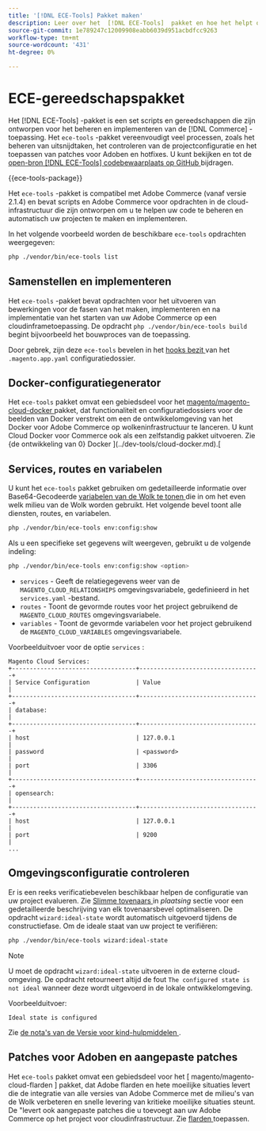```yaml
---
title: '[!DNL ECE-Tools] Pakket maken'
description: Leer over het  [!DNL ECE-Tools]  pakket en hoe het helpt om Adobe Commerce te beheren en op te stellen.
source-git-commit: 1e789247c12009908eabb6039d951acbdfcc9263
workflow-type: tm+mt
source-wordcount: '431'
ht-degree: 0%

---
```


# ECE-gereedschapspakket

Het [!DNL ECE-Tools] -pakket is een set scripts en gereedschappen die zijn ontworpen voor het beheren en implementeren van de [!DNL Commerce] -toepassing. Het `ece-tools` -pakket vereenvoudigt veel processen, zoals het beheren van uitsnijdtaken, het controleren van de projectconfiguratie en het toepassen van patches voor Adoben en hotfixes. U kunt bekijken en tot de [ open-bron  [!DNL ECE-Tools]  codebewaarplaats op GitHub ][ece-repo] bijdragen.

{{ece-tools-package}}

Het `ece-tools` -pakket is compatibel met Adobe Commerce (vanaf versie 2.1.4) en bevat scripts en Adobe Commerce voor opdrachten in de cloud-infrastructuur die zijn ontworpen om u te helpen uw code te beheren en automatisch uw projecten te maken en implementeren.

In het volgende voorbeeld worden de beschikbare `ece-tools` opdrachten weergegeven:

```bash
php ./vendor/bin/ece-tools list
```

## Samenstellen en implementeren

Het `ece-tools` -pakket bevat opdrachten voor het uitvoeren van bewerkingen voor de fasen van het maken, implementeren en na implementatie van het starten van uw Adobe Commerce op een cloudinframetoepassing. De opdracht `php ./vendor/bin/ece-tools build` begint bijvoorbeeld het bouwproces van de toepassing.

Door gebrek, zijn deze `ece-tools` bevelen in het [ hooks bezit ](../application/hooks-property.md) van het `.magento.app.yaml` configuratiedossier.

## Docker-configuratiegenerator

Het `ece-tools` pakket omvat een gebiedsdeel voor het [ magento/magento-cloud-docker ] pakket, dat functionaliteit en configuratiedossiers voor de beelden van Docker verstrekt om een de ontwikkelomgeving van het Docker voor Adobe Commerce op wolkeninfrastructuur te lanceren. U kunt Cloud Docker voor Commerce ook als een zelfstandig pakket uitvoeren. Zie {de ontwikkeling van 0} Docker ](../dev-tools/cloud-docker.md).[

## Services, routes en variabelen

U kunt het `ece-tools` pakket gebruiken om gedetailleerde informatie over Base64-Gecodeerde [ variabelen van de Wolk te tonen ](../environment/variables-cloud.md) die in om het even welk milieu van de Wolk worden gebruikt. Het volgende bevel toont alle diensten, routes, en variabelen.

```bash
php ./vendor/bin/ece-tools env:config:show
```

Als u een specifieke set gegevens wilt weergeven, gebruikt u de volgende indeling:

```bash
php ./vendor/bin/ece-tools env:config:show <option>
```

- `services` - Geeft de relatiegegevens weer van de `MAGENTO_CLOUD_RELATIONSHIPS` omgevingsvariabele, gedefinieerd in het `services.yaml` -bestand.
- `routes` - Toont de gevormde routes voor het project gebruikend de `MAGENTO_CLOUD_ROUTES` omgevingsvariabele.
- `variables` - Toont de gevormde variabelen voor het project gebruikend de `MAGENTO_CLOUD_VARIABLES` omgevingsvariabele.

Voorbeelduitvoer voor de optie `services` :

```
Magento Cloud Services:
+-----------------------------------+----------------------------------+
| Service Configuration             | Value                            |
+-----------------------------------+----------------------------------+
| database:                                                            |
+-----------------------------------+----------------------------------+
| host                              | 127.0.0.1                        |
| password                          | <password>                       |
| port                              | 3306                             |
+-----------------------------------+----------------------------------+
| opensearch:                                                          |
+-----------------------------------+----------------------------------+
| host                              | 127.0.0.1                        |
| port                              | 9200                             |
...
```

## Omgevingsconfiguratie controleren

Er is een reeks verificatiebevelen beschikbaar helpen de configuratie van uw project evalueren. Zie [ Slimme tovenaars ](../deploy/smart-wizards.md) in _plaatsing_ sectie voor een gedetailleerde beschrijving van elk tovenaarsbevel optimaliseren. De opdracht `wizard:ideal-state` wordt automatisch uitgevoerd tijdens de constructiefase. Om de ideale staat van uw project te verifiëren:

```bash
php ./vendor/bin/ece-tools wizard:ideal-state
```

>[!NOTE]
>
>U moet de opdracht `wizard:ideal-state` uitvoeren in de externe cloud-omgeving. De opdracht retourneert altijd de fout `The configured state is not ideal` wanneer deze wordt uitgevoerd in de lokale ontwikkelomgeving.

Voorbeelduitvoer:

```
Ideal state is configured
```

Zie [ de nota&#39;s van de Versie voor kind-hulpmiddelen ](../release-notes/cloud-tools-suite.md).

## Patches voor Adoben en aangepaste patches

Het `ece-tools` pakket omvat een gebiedsdeel voor het [ magento/magento-cloud-flarden ] pakket, dat Adobe flarden en hete moeilijke situaties levert die de integratie van alle versies van Adobe Commerce met de milieu&#39;s van de Wolk verbeteren en snelle levering van kritieke moeilijke situaties steunt. De &quot;levert ook aangepaste patches die u toevoegt aan uw Adobe Commerce op het project voor cloudinfrastructuur. Zie [ flarden ](../development/apply-patches.md) toepassen.

<!-- link definitions -->

[ece-repo]: https://github.com/magento/ece-tools
[magento/magento-cloud-docker]: https://github.com/magento/magento-cloud-docker
[magento/magento-cloud-patches]: https://github.com/magento/magento-cloud-patches
